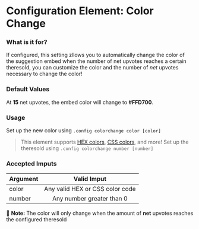 # Configuration Element: Color Change

### What is it for?
If configured, this setting zllows you to automatically change the color of the suggestion embed when the number of net upvotes reaches a certain theresold, you can customize the color and the number of *net* upvotes necessary to change the color! 

### Default Values
At **15** net upvotes, the embed color will change to **#FFD700**.


### Usage
Set up the new color using `.config colorchange color [color]`
> This element supports [HEX colors](https://www.w3schools.com/colors/colors_picker.asp), [CSS colors](https://www.w3schools.com/colors/colors_w3css.asp), and more!
Set up the theresold using `.config colorchange number [number]`

### Accepted Imputs
| Argument              |               Valid Imput             |
|-----------------------|:-------------------------------------:|
| color                 | Any valid HEX or CSS color code       |
| number                | Any number greater than 0             |


📝 **Note:** The color will only change when the amount of **net** upvotes reaches the configured theresold
